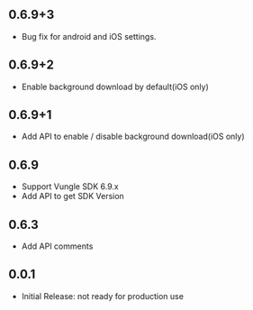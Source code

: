 ## 0.6.9+3

* Bug fix for android and iOS settings.

## 0.6.9+2

* Enable background download by default(iOS only)

## 0.6.9+1

* Add API to enable / disable background download(iOS only)

## 0.6.9

* Support Vungle SDK 6.9.x
* Add API to get SDK Version

## 0.6.3

* Add API comments

## 0.0.1

* Initial Release: not ready for production use
